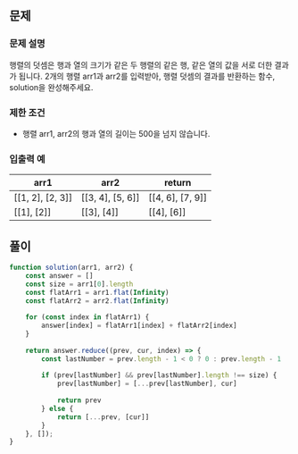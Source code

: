 ## 문제

### 문제 설명

행렬의 덧셈은 행과 열의 크기가 같은 두 행렬의 같은 행, 같은 열의 값을 서로 더한 결과가 됩니다. 2개의 행렬 arr1과 arr2를 입력받아, 행렬 덧셈의 결과를 반환하는 함수, solution을 완성해주세요.

### 제한 조건

- 행렬 arr1, arr2의 행과 열의 길이는 500을 넘지 않습니다.

### 입출력 예

| arr1 | arr2 | return |
| - | - | - |
| [[1, 2], [2, 3]] | [[3, 4], [5, 6]] | [[4, 6], [7, 9]] |
| [[1], [2]] | [[3], [4]] | [[4], [6]] |

## 풀이

```javascript
function solution(arr1, arr2) {
    const answer = []
    const size = arr1[0].length
    const flatArr1 = arr1.flat(Infinity)
    const flatArr2 = arr2.flat(Infinity)
    
    for (const index in flatArr1) {
        answer[index] = flatArr1[index] + flatArr2[index]
    }
    
    return answer.reduce((prev, cur, index) => {
        const lastNumber = prev.length - 1 < 0 ? 0 : prev.length - 1
        
        if (prev[lastNumber] && prev[lastNumber].length !== size) {
            prev[lastNumber] = [...prev[lastNumber], cur]
            
            return prev
        } else {
            return [...prev, [cur]]
        }
    }, []);
}
```
